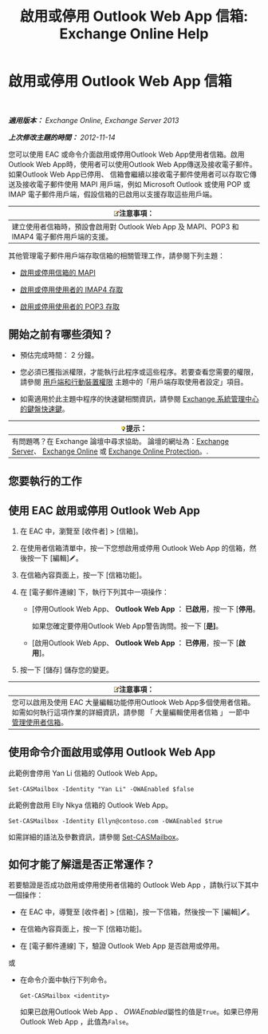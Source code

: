 ﻿---
title: '啟用或停用 Outlook Web App 信箱: Exchange Online Help'
TOCTitle: 啟用或停用 Outlook Web App 信箱
ms:assetid: abc19646-6211-4f18-a060-e347452dcc53
ms:mtpsurl: https://technet.microsoft.com/zh-tw/library/Bb124124(v=EXCHG.150)
ms:contentKeyID: 50554074
ms.date: 05/23/2018
mtps_version: v=EXCHG.150
ms.translationtype: MT
---

# 啟用或停用 Outlook Web App 信箱

 

_**適用版本：** Exchange Online, Exchange Server 2013_

_**上次修改主題的時間：** 2012-11-14_

您可以使用 EAC 或命令介面啟用或停用Outlook Web App使用者信箱。啟用Outlook Web App時，使用者可以使用Outlook Web App傳送及接收電子郵件。如果Outlook Web App已停用、 信箱會繼續以接收電子郵件使用者可以存取它傳送及接收電子郵件使用 MAPI 用戶端，例如 Microsoft Outlook 或使用 POP 或 IMAP 電子郵件用戶端，假設信箱的已啟用以支援存取這些用戶端。

<table>
<thead>
<tr class="header">
<th><img src="images/Bb124558.note(EXCHG.150).gif" title="注意事項" alt="注意事項" />注意事項：</th>
</tr>
</thead>
<tbody>
<tr class="odd">
<td>建立使用者信箱時，預設會啟用對 Outlook Web App 及 MAPI、POP3 和 IMAP4 電子郵件用戶端的支援。</td>
</tr>
</tbody>
</table>


其他管理電子郵件用戶端存取信箱的相關管理工作，請參閱下列主題：

  - [啟用或停用信箱的 MAPI](enable-or-disable-mapi-for-a-mailbox-exchange-online-help.md)

  - [啟用或停用使用者的 IMAP4 存取](enable-or-disable-imap4-access-for-a-user-exchange-2013-help.md)

  - [啟用或停用使用者的 POP3 存取](enable-or-disable-pop3-access-for-a-user-exchange-2013-help.md)

## 開始之前有哪些須知？

  - 預估完成時間： 2 分鐘。

  - 您必須已獲指派權限，才能執行此程序或這些程序。若要查看您需要的權限，請參閱 [用戶端和行動裝置權限](clients-and-mobile-devices-permissions-exchange-2013-help.md) 主題中的「用戶端存取使用者設定」項目。

  - 如需適用於此主題中程序的快速鍵相關資訊，請參閱 [Exchange 系統管理中心的鍵盤快速鍵](keyboard-shortcuts-in-the-exchange-admin-center-exchange-online-protection-help.md)。

<table>
<thead>
<tr class="header">
<th><img src="images/Bb124558.tip(EXCHG.150).gif" title="提示" alt="提示" />提示：</th>
</tr>
</thead>
<tbody>
<tr class="odd">
<td>有問題嗎？在 Exchange 論壇中尋求協助。 論壇的網址為：<a href="https://go.microsoft.com/fwlink/p/?linkid=60612">Exchange Server</a>、 <a href="https://go.microsoft.com/fwlink/p/?linkid=267542">Exchange Online</a> 或 <a href="https://go.microsoft.com/fwlink/p/?linkid=285351">Exchange Online Protection</a>。.</td>
</tr>
</tbody>
</table>


## 您要執行的工作

## 使用 EAC 啟用或停用 Outlook Web App

1.  在 EAC 中，瀏覽至 \[收件者\] \> \[信箱\]。

2.  在使用者信箱清單中，按一下您想啟用或停用 Outlook Web App 的信箱，然後按一下 \[編輯\]![編輯圖示](images/JJ218640.6f53ccb2-1f13-4c02-bea0-30690e6ea71d(EXCHG.150).gif "編輯圖示")。

3.  在信箱內容頁面上，按一下 \[信箱功能\]。

4.  在 \[電子郵件連線\] 下，執行下列其中一項操作：
    
      - \[停用Outlook Web App、 **Outlook Web App ︰ 已啟用**，按一下 \[**停用**。
        
        如果您確定要停用Outlook Web App警告詢問。按一下 \[**是\]**。
    
      - \[啟用Outlook Web App、 **Outlook Web App ︰ 已停用**，按一下 \[**啟用**\]。

5.  按一下 \[儲存\] 儲存您的變更。

<table>
<thead>
<tr class="header">
<th><img src="images/Bb124558.note(EXCHG.150).gif" title="注意事項" alt="注意事項" />注意事項：</th>
</tr>
</thead>
<tbody>
<tr class="odd">
<td>您可以啟用及使用 EAC 大量編輯功能停用Outlook Web App多個使用者信箱。如需如何執行這項作業的詳細資訊，請參閱 「 大量編輯使用者信箱 」 一節中<a href="manage-user-mailboxes-exchange-2013-help.md">管理使用者信箱</a>。</td>
</tr>
</tbody>
</table>


## 使用命令介面啟用或停用 Outlook Web App

此範例會停用 Yan Li 信箱的 Outlook Web App。

    Set-CASMailbox -Identity "Yan Li" -OWAEnabled $false

此範例會啟用 Elly Nkya 信箱的 Outlook Web App。

    Set-CASMailbox -Identity Ellyn@contoso.com -OWAEnabled $true

如需詳細的語法及參數資訊，請參閱 [Set-CASMailbox](https://technet.microsoft.com/zh-tw/library/bb125264\(v=exchg.150\))。

## 如何才能了解這是否正常運作？

若要驗證是否成功啟用或停用使用者信箱的 Outlook Web App ，請執行以下其中一個操作：

  - 在 EAC 中，導覽至 \[收件者\] \> \[信箱\]，按一下信箱，然後按一下 \[編輯\]![編輯圖示](images/JJ218640.6f53ccb2-1f13-4c02-bea0-30690e6ea71d(EXCHG.150).gif "編輯圖示")。

  - 在信箱內容頁面上，按一下 \[信箱功能\]。

  - 在 \[電子郵件連線\] 下，驗證 Outlook Web App 是否啟用或停用。

或

  - 在命令介面中執行下列命令。
    
        Get-CASMailbox <identity>
    
    如果已啟用Outlook Web App 、 *OWAEnabled*屬性的值是`True`。如果已停用Outlook Web App ，此值為`False`。

